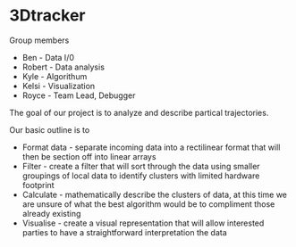 3Dtracker
=========

Group members
* Ben - Data I/0
* Robert - Data analysis
* Kyle - Algorithum
* Kelsi - Visualization
* Royce  - Team Lead, Debugger
 
The goal of our project is to analyze and describe partical trajectories.

Our basic outline is to 

* Format data - separate incoming data into a rectilinear format that will then be section off into linear arrays
* Filter - create a filter that will sort through the data using smaller groupings of local data to identify clusters with limited hardware footprint
* Calculate - mathematically describe the clusters of data, at this time we are unsure of what the best algorithm would be to compliment those already existing
* Visualise - create a visual representation that will allow interested parties to have a straightforward interpretation the data
